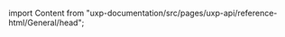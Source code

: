 
import Content from "uxp-documentation/src/pages/uxp-api/reference-html/General/head";

<Content query="product=xd"/>
